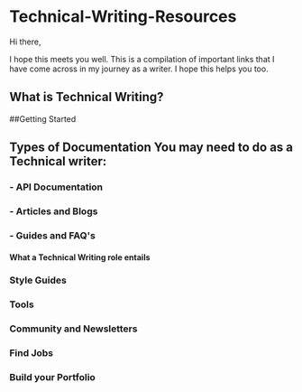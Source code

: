 # Technical-Writing-Resources

Hi there, 

I hope this meets you well. 
This is a compilation of important links that I have come across in my journey as a writer. I hope this helps you too.

## What is Technical Writing?


##Getting Started

## Types of Documentation You may need to do as a Technical writer:

### - API Documentation
### - Articles and Blogs
### - Guides and FAQ's

#### What a Technical Writing role entails

### Style Guides

### Tools

### Community and Newsletters

### Find Jobs

### Build your Portfolio
